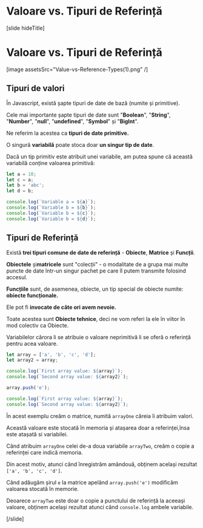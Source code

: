 # Valoare vs. Tipuri de Referință

[slide hideTitle]
# Valoare vs. Tipuri de Referință

[image assetsSrc="Value-vs-Reference-Types(1).png" /]

## Tipuri de valori

În Javascript, există șapte tipuri de date de bază (numite și primitive).

Cele mai importante șapte tipuri de date sunt "**Boolean**", "**String**", "**Number**", "**null**", "**undefined**", "**Symbol**" și "**BigInt**".

Ne referim la acestea ca **tipuri de date primitive.**

O singură **variabilă** poate stoca doar **un singur tip de date**.

Dacă un tip primitiv este atribuit unei variabile, am putea spune că această variabilă conține valoarea primitivă:

``` js live
let a = 10;
let c = a;
let b = 'abc';
let d = b;

console.log(`Variable a = ${a}`);
console.log(`Variable b = ${b}`);
console.log(`Variable b = ${c}`);
console.log(`Variable b = ${d}`);
```

## Tipuri de Referință

Există **trei tipuri comune de date de referință** - **Obiecte**, **Matrice** și **Funcții**.

**Obiectele** și**matricele** sunt "colecții" - o modalitate de a grupa mai multe puncte de date într-un singur pachet pe care îl putem transmite folosind accesul.

**Funcțiile** sunt, de asemenea, obiecte, un tip special de obiecte numite: **obiecte funcționale.**

Ele pot fi **invocate de câte ori avem nevoie.**

Toate acestea sunt **Obiecte tehnice**, deci ne vom referi la ele în viitor în mod colectiv ca Obiecte.

Variabilelor cărora li se atribuie o valoare neprimitivă li se oferă o referință pentru acea valoare.

``` js live
let array = ['a', 'b', 'c', 'd'];
let array2 = array;

console.log(`First array value: ${array}`);
console.log(`Second array value: ${array2}`);

array.push('e');

console.log(`First array value: ${array}`);
console.log(`Second array value: ${array2}`);
```

În acest exemplu creăm o matrice, numită `arrayOne` căreia îi atribuim valori.

Această valoare este stocată în memoria și atașarea doar a referinței,însa este atașată si variabilei.

Când atribuim `arrayOne` celei de-a doua variabile `arrayTwo`, creăm o copie a referinței care indică memoria.

Din acest motiv, atunci când înregistrăm amândouă, obținem același rezultat `['a', 'b', 'c', 'd']`. 
 
Când adăugăm șirul `e` la matrice apelând `array.push('e')` modificăm valoarea stocată în memorie.
 
Deoarece `arrayTwo` este doar o copie a punctului de referință la aceeași valoare, obținem același rezultat atunci când `console.log` ambele variabile. 

[/slide]
